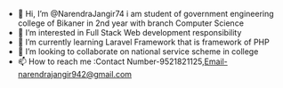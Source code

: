 - 👋 Hi, I’m @NarendraJangir74 i am student of government engineering college of Bikaner in 2nd year with branch Computer Science 
- 👀 I’m interested in Full Stack Web development responsibility 
- 🌱 I’m currently learning Laravel Framework that is framework of PHP
- 💞️ I’m looking to collaborate on national service scheme in college
- 📫 How to reach me :Contact Number-9521821125,Email-narendrajangir942@gmail.com

<!---
NarendraJangir74/NarendraJangir74 is a ✨ special ✨ repository because its `README.md` (this file) appears on your GitHub profile.
You can click the Preview link to take a look at your changes.
--->
